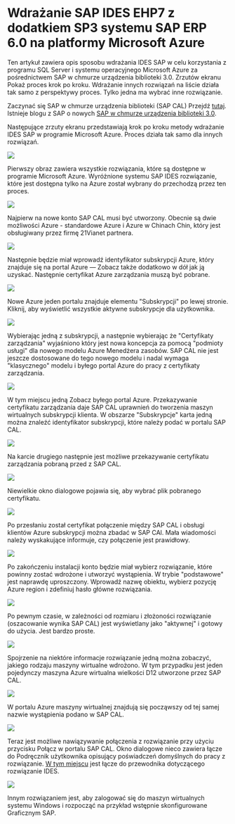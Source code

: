 <properties 
pageTitle="Wdrażanie SAP IDES EHP7 z dodatkiem SP3 systemu SAP ERP 6.0 na platformy Microsoft Azure | Microsoft Azure" 
description="Wdrażanie SAP IDES EHP7 z dodatkiem SP3 systemu SAP ERP 6.0 na platformy Microsoft Azure" 
services="virtual-machines-windows" 
documentationCenter="" 
authors="hermanndms" 
manager="timlt" 
editor="" 
tags="azure-resource-manager" 
keywords=""/> 
<tags 
ms.service="virtual-machines-windows" 
ms.devlang="na" 
ms.topic="article" 
ms.tgt_pltfrm="vm-windows" 
ms.workload="infrastructure-services" 
ms.date="09/16/2016" 
ms.author="hermannd"/> 


# <a name="deploying-sap-ides-ehp7-sp3-for-sap-erp-60-on-microsoft-azure"></a>Wdrażanie SAP IDES EHP7 z dodatkiem SP3 systemu SAP ERP 6.0 na platformy Microsoft Azure 

Ten artykuł zawiera opis sposobu wdrażania IDES SAP w celu korzystania z programu SQL Server i systemu operacyjnego Microsoft Azure za pośrednictwem SAP w chmurze urządzenia biblioteki 3.0. Zrzutów ekranu Pokaż proces krok po kroku. Wdrażanie innych rozwiązań na liście działa tak samo z perspektywy proces. Tylko jedna ma wybrać inne rozwiązanie.

Zaczynać się SAP w chmurze urządzenia biblioteki (SAP CAL) Przejdź [tutaj](https://cal.sap.com/). Istnieje blogu z SAP o nowych [SAP w chmurze urządzenia biblioteki 3.0](http://scn.sap.com/community/cloud-appliance-library/blog/2016/05/27/sap-cloud-appliance-library-30-came-with-a-new-user-experience). 


Następujące zrzuty ekranu przedstawiają krok po kroku metody wdrażanie IDES SAP w programie Microsoft Azure. Proces działa tak samo dla innych rozwiązań.


![](./media/virtual-machines-windows-sap-cal-ides-erp6-ehp7-sp3-sql/ides-pic1.jpg)

Pierwszy obraz zawiera wszystkie rozwiązania, które są dostępne w programie Microsoft Azure. Wyróżnione systemu SAP IDES rozwiązanie, które jest dostępna tylko na Azure został wybrany do przechodzą przez ten proces.

![](./media/virtual-machines-windows-sap-cal-ides-erp6-ehp7-sp3-sql/ides-pic2.jpg)

Najpierw na nowe konto SAP CAL musi być utworzony. Obecnie są dwie możliwości Azure - standardowe Azure i Azure w Chinach Chin, który jest obsługiwany przez firmę 21Vianet partnera.

![](./media/virtual-machines-windows-sap-cal-ides-erp6-ehp7-sp3-sql/ides-pic3.jpg)

Następnie będzie miał wprowadź identyfikator subskrypcji Azure, który znajduje się na portal Azure — Zobacz także dodatkowo w dół jak ją uzyskać. Następnie certyfikat Azure zarządzania muszą być pobrane.

![](./media/virtual-machines-windows-sap-cal-ides-erp6-ehp7-sp3-sql/ides-pic6.jpg)

Nowe Azure jeden portalu znajduje elementu "Subskrypcji" po lewej stronie. Kliknij, aby wyświetlić wszystkie aktywne subskrypcje dla użytkownika.

![](./media/virtual-machines-windows-sap-cal-ides-erp6-ehp7-sp3-sql/ides-pic7.jpg)

Wybierając jedną z subskrypcji, a następnie wybierając że "Certyfikaty zarządzania" wyjaśniono który jest nowa koncepcja za pomocą "podmioty usługi" dla nowego modelu Azure Menedżera zasobów.
SAP CAL nie jest jeszcze dostosowane do tego nowego modelu i nadal wymaga "klasycznego" modelu i byłego portal Azure do pracy z certyfikaty zarządzania.

![](./media/virtual-machines-windows-sap-cal-ides-erp6-ehp7-sp3-sql/ides-pic4.jpg)

W tym miejscu jedną Zobacz byłego portal Azure. Przekazywanie certyfikatu zarządzania daje SAP CAL uprawnień do tworzenia maszyn wirtualnych subskrypcji klienta. W obszarze "Subskrypcje" karta jedną można znaleźć identyfikator subskrypcji, które należy podać w portalu SAP CAL.

![](./media/virtual-machines-windows-sap-cal-ides-erp6-ehp7-sp3-sql/ides-pic5.jpg)

Na karcie drugiego następnie jest możliwe przekazywanie certyfikatu zarządzania pobraną przed z SAP CAL.

![](./media/virtual-machines-windows-sap-cal-ides-erp6-ehp7-sp3-sql/ides-pic8.jpg)

Niewielkie okno dialogowe pojawia się, aby wybrać plik pobranego certyfikatu.

![](./media/virtual-machines-windows-sap-cal-ides-erp6-ehp7-sp3-sql/ides-pic9.jpg)

Po przesłaniu został certyfikat połączenie między SAP CAL i obsługi klientów Azure subskrypcji można zbadać w SAP CAl. Mała wiadomości należy wyskakujące informuje, czy połączenie jest prawidłowy.

![](./media/virtual-machines-windows-sap-cal-ides-erp6-ehp7-sp3-sql/ides-pic10.jpg)

Po zakończeniu instalacji konto będzie miał wybierz rozwiązanie, które powinny zostać wdrożone i utworzyć wystąpienia.
W trybie "podstawowe" jest naprawdę uproszczony. Wprowadź nazwę obiektu, wybierz pozycję Azure region i zdefiniuj hasło główne rozwiązania.

![](./media/virtual-machines-windows-sap-cal-ides-erp6-ehp7-sp3-sql/ides-pic11.jpg)

Po pewnym czasie, w zależności od rozmiaru i złożoności rozwiązanie (oszacowanie wynika SAP CAL) jest wyświetlany jako "aktywnej" i gotowy do użycia. Jest bardzo proste.

![](./media/virtual-machines-windows-sap-cal-ides-erp6-ehp7-sp3-sql/ides-pic12.jpg)

Spojrzenie na niektóre informacje rozwiązanie jedną można zobaczyć, jakiego rodzaju maszyny wirtualne wdrożono. W tym przypadku jest jeden pojedynczy maszyna Azure wirtualna wielkości D12 utworzone przez SAP CAL.

![](./media/virtual-machines-windows-sap-cal-ides-erp6-ehp7-sp3-sql/ides-pic13.jpg)

W portalu Azure maszyny wirtualnej znajdują się począwszy od tej samej nazwie wystąpienia podano w SAP CAL.

![](./media/virtual-machines-windows-sap-cal-ides-erp6-ehp7-sp3-sql/ides-pic14.jpg)

Teraz jest możliwe nawiązywanie połączenia z rozwiązanie przy użyciu przycisku Połącz w portalu SAP CAL. Okno dialogowe nieco zawiera łącze do Podręcznik użytkownika opisujący poświadczeń domyślnych do pracy z rozwiązanie.
[W tym miejscu](https://caldocs.hana.ondemand.com/caldocs/help/Getting_Started_Guide_IDES607MSSQL.pdf) jest łącze do przewodnika dotyczącego rozwiązanie IDES.

![](./media/virtual-machines-windows-sap-cal-ides-erp6-ehp7-sp3-sql/ides-pic15.jpg)

Innym rozwiązaniem jest, aby zalogować się do maszyn wirtualnych systemu Windows i rozpocząć na przykład wstępnie skonfigurowane Graficznym SAP.





